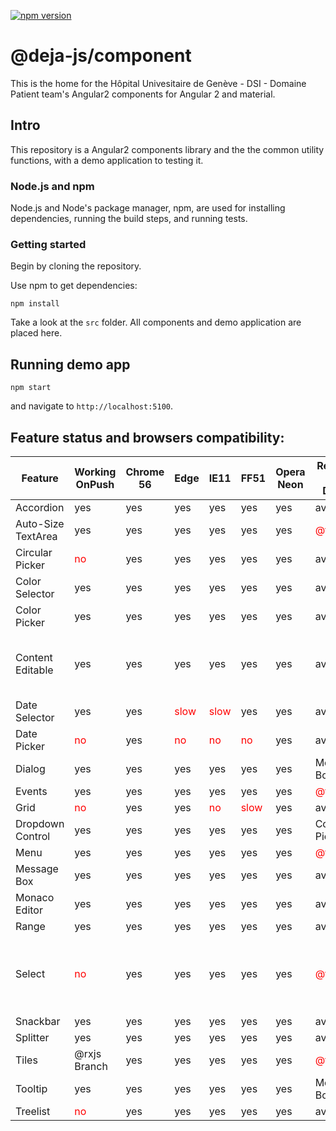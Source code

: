 [![npm version](https://badge.fury.io/js/%40deja-js%2Fcomponent.svg)](https://www.npmjs.com/package/@deja-js/component)

# @deja-js/component
This is the home for the Hôpital Univesitaire de Genève - DSI - Domaine Patient team's Angular2 components for Angular 2 and material. 


## Intro

This repository is a Angular2 components library and the the common utility functions, with a demo application to testing it.

### Node.js and npm

Node.js and Node's package manager, npm, are used for installing dependencies,
running the build steps, and running tests.

### Getting started 

Begin by cloning the repository.

Use npm to get dependencies:

`npm install`

Take a look at the `src` folder. All components and demo application are placed here. 


## Running demo app 

`npm start`

and navigate to `http://localhost:5100`.


## Feature status and browsers compatibility:

| Feature          | Working OnPush| Chrome 56 | Edge | IE11 | FF51 | Opera Neon | Readme and Demo | Note           |
|------------------|-|-|-|-|-|-|-|-|
| Accordion        |yes|yes|yes|yes|yes|yes|available|
| Auto-Size TextArea|yes|yes|yes|yes|yes|yes|<span style="color:red">@todo</span>|
| Circular Picker  |<span style="color:red">no</span>|yes|yes|yes|yes|yes|available|
| Color Selector   |yes|yes|yes|yes|yes|yes|available|
| Color Picker     |yes|yes|yes|yes|yes|yes|available|
| Content Editable |yes|yes|yes|yes|yes|yes|available|New line issue on IE11. IE11 add p indtead br 
| Date Selector    |yes|yes|<span style="color:red">slow</span>|<span style="color:red">slow</span>|yes|yes|available|
| Date Picker      |<span style="color:red">no</span>|yes|<span style="color:red">no</span>|<span style="color:red">no</span>|<span style="color:red">no</span>|yes|available
| Dialog           |yes|yes|yes|yes|yes|yes|Message Box|
| Events           |yes|yes|yes|yes|yes|yes|<span style="color:red">@todo</span>|
| Grid             |<span style="color:red">no</span>|yes|yes|<span style="color:red">no</span>|<span style="color:red">slow</span>|yes|available|
| Dropdown Control |yes|yes|yes|yes|yes|yes|Color Picker|
| Menu             |yes|yes|yes|yes|yes|yes|<span style="color:red">@todo</span>|
| Message Box      |yes|yes|yes|yes|yes|yes|available|
| Monaco Editor    |yes|yes|yes|yes|yes|yes|available|
| Range            |yes|yes|yes|yes|yes|yes|available|
| Select           |<span style="color:red">no</span>|yes|yes|yes|yes|yes|<span style="color:red">@todo</span>|Place Holder placement in FF, Edge and IE11
| Snackbar         |yes|yes|yes|yes|yes|yes|available|
| Splitter         |yes|yes|yes|yes|yes|yes|available|
| Tiles            |@rxjs Branch|yes|yes|yes|yes|yes|<span style="color:red">@todo</span>|
| Tooltip          |yes|yes|yes|yes|yes|yes|Message Box|
| Treelist         |<span style="color:red">no</span>|yes|yes|yes|yes|yes|available|
